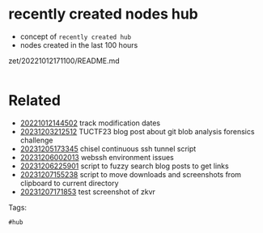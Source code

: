 # recently created nodes hub

- concept of `recently created hub`
- nodes created in the last 100 hours

zet/20221012171100/README.md

```
```

# Related

- [20221012144502](/zet/20221012144502/README.md) track modification dates
- [20231203212512](/zet/20231203212512/README.md) TUCTF23 blog post about git blob analysis forensics challenge
- [20231205173345](/zet/20231205173345/README.md) chisel continuous ssh tunnel script
- [20231206002013](/zet/20231206002013/README.md) webssh environment issues
- [20231206225901](/zet/20231206225901/README.md) script to fuzzy search blog posts to get links
- [20231207155238](/zet/20231207155238/README.md) script to move downloads and screenshots from clipboard to current directory
- [20231207171853](/zet/20231207171853/README.md) test screenshot of zkvr

Tags:

    #hub
